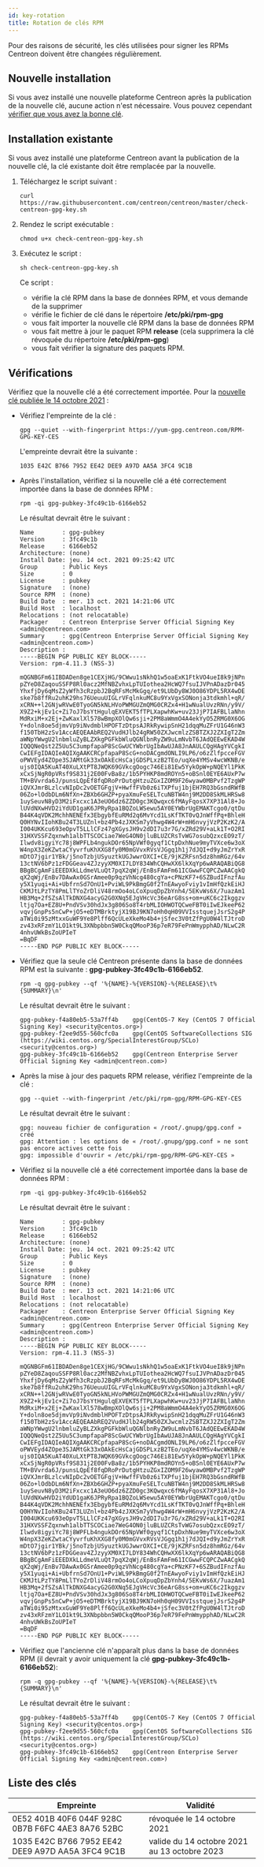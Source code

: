 ```yaml
---
id: key-rotation
title: Rotation de clés RPM
---
```


Pour des raisons de sécurité, les clés utilisées pour signer les RPMs Centreon doivent être changées régulièrement.

## Nouvelle installation

Si vous avez installé une nouvelle plateforme Centreon après la publication de la nouvelle clé, aucune action n'est nécessaire. Vous pouvez cependant [vérifier que vous avez la bonne clé](#vérifications).

## Installation existante

Si vous avez installé une plateforme Centreon avant la publication de la nouvelle clé, la clé existante doit être remplacée par la nouvelle.

1. Téléchargez le script suivant :

    ```
    curl https://raw.githubusercontent.com/centreon/centreon/master/check-centreon-gpg-key.sh
    ```

2. Rendez le script exécutable :

    ```
    chmod u+x check-centreon-gpg-key.sh
    ```

3. Exécutez le script :

    ```
    sh check-centreon-gpg-key.sh
    ```

    Ce script :
    * vérifie la clé RPM dans la base de données RPM, et vous demande de la supprimer
    * vérifie le fichier de clé dans le répertoire **/etc/pki/rpm-gpg**
    * vous fait importer la nouvelle clé RPM dans la base de données RPM
    * vous fait mettre à jour le paquet RPM **release** (cela supprimera la clé révoquée du répertoire **/etc/pki/rpm-gpg**)
    * vous fait vérifier la signature des paquets RPM.

## Vérifications

Vérifiez que la nouvelle clé a été correctement importée. Pour la [nouvelle clé publiée le 14 octobre 2021](#list-of-keys) :

<!--DOCUSAURUS_CODE_TABS-->

<!--Nouvelle installation-->

* Vérifiez l'empreinte de la clé :

    ```
    gpg --quiet --with-fingerprint https://yum-gpg.centreon.com/RPM-GPG-KEY-CES
    ```
    
    L'empreinte devrait être la suivante :
    
    ```
    1035 E42C B766 7952 EE42 DEE9 A97D AA5A 3FC4 9C1B
    ```

* Après l'installation, vérifiez si la nouvelle clé a été correctement importée dans la base de données RPM :

    ```
    rpm -qi gpg-pubkey-3fc49c1b-6166eb52
    ```

    Le résultat devrait être le suivant :

    ```text
    Name        : gpg-pubkey
    Version     : 3fc49c1b
    Release     : 6166eb52
    Architecture: (none)
    Install Date: jeu. 14 oct. 2021 09:25:42 UTC
    Group       : Public Keys
    Size        : 0
    License     : pubkey
    Signature   : (none)
    Source RPM  : (none)
    Build Date  : mer. 13 oct. 2021 14:21:06 UTC
    Build Host  : localhost
    Relocations : (not relocatable)
    Packager    : Centreon Enterprise Server Official Signing Key <admin@centreon.com>
    Summary     : gpg(Centreon Enterprise Server Official Signing Key <admin@centreon.com>)
    Description :
    -----BEGIN PGP PUBLIC KEY BLOCK-----
    Version: rpm-4.11.3 (NSS-3)

    mQGNBGFm61IBDADen8ge1CEXjHG/9CWwu1sNkhQ1w5oaExK1FtkVO4ueI8k9jNPn
    pZYeD8ZaqouSSFP8Rl0acz2MfNBZvhxLpTUIothea2HcWQ7fsuIJVPnADazDr045
    YhxfjDy6qMsZ2yWfh3cRzpbJ2BqRFsMcMkGgq/et9LUbDy8WJ0O86YDPL5RX4wDE
    ske7b8ffRu2uhK29hs76UeuuUIGLrVFqlnkuMC8u9YxVgxSONonja3tdkmhl+qR/
    xCRN++l2GNjwRVwE0TyoGN5kNLHVoPWMGUZmQMG0CRZx4+H1wNualUvzRNn/y9V/
    X9Z2+kjEv1c+Zi7oJ7bsYtHgulqEXVEKT5fTPLXapwhKw+uv23JjP7IAFBLlaNhn
    MdRxiM+x2Ej+ZwKaxlXl578wBmpXOlQw6sji+2PM8aWmmO4A4ekYyO5ZRMG0X6OG
    Y+doln8oe5djmvVp9iNvdmblHPOFTzDtpsAJRkRywipSnH21dqqMuZFrU1G46nW3
    f150TbH2zSv1AccAEQEAAbREQ2VudHJlb24gRW50ZXJwcmlzZSBTZXJ2ZXIgT2Zm
    aWNpYWwgU2lnbmluZyBLZXkgPGFkbWluQGNlbnRyZW9uLmNvbT6JAdQEEwEKAD4W
    IQQQNeQst2Z5Uu5C3umpfapaP8ScGwUCYWbrUgIbAwUJA8JnAAULCQgHAgYVCgkI
    CwIEFgIDAQIeAQIXgAAKCRCpfapaP8ScG+noDACgmdONLI9LP6/o6zZlfpcceFGV
    oPWVEyd4ZOpe3SJAMtGk33xOAkEcHsCajGDSPLxzB2TEo/uqXe4YMSv4wcWKNB/e
    ujs0IQA5KuAT40XuLXtPT8JWQK69GVkcgOogc746Ei81Ew5YykOpW+pNQEYl1PkK
    xCxSjNgR0pVRsf9S831j2E00FvBa8z/1b5PYHKP8mdROYn5+oBSnl0EYE6AUxP7w
    TM+BVvrda6J/punsLQpEf8fqDRoPrDutgHtzuZGxIZOM9F26wyaw0MBPvf2TzgWP
    iQVXJmrBLzlcvNIpDc2vOETGFgjV+HwffFVb0z6iTXPfuj1bjEH7RQ3bGsndRWfB
    06Zo+lOdbDLm6NfXn+ZBXb6GHZP+pyaXmuFeSELTcuNBTW4nj9M2DD8SkMLHRSw8
    1uySeuvN8yD3M2iFxcxc1A3eUO6dz6ZZD0gc3KQwqxc6fMAyFqosX7XP31Al8+Jo
    lUVdNXwHVD2iYdUD1gaK6JPRyRpa1BQZoLWSewu5AY0EYWbrUgEMAKTcgo0/qtDu
    B44K4qVDK2MchhNENEfx3EbgybfEuRMd2q6MvYcd1LsKfTKT0vQJnWffPq+BhleH
    Q0HYNvIIohKBu24T3LUZnl+bz4Pb4zJXKSm7yVhwg4W4rW+mH6nvyjVzP2KzK2/A
    I004UKKcu693eOpvT5LLlCFz47gXGysJH9v2dDI7u3r7G/xZRd29V+aLk1T+O2RI
    31HXVSSFZqxnwh1albTTSCOCiae7WeG4ON0jluBLUZCRsTvWG7osubQzxcEO9zT/
    Ilwdv8igyiYc78j8WPFLb4ngukDOr65NpVWf0gyqf1CtpDxhNue9myTVXce6w3oX
    W4npX3ZeKZwtaCYyvrfuKhXXG8fy0M0mGVvxRVsVJGgq1h1j7dJQI+d9yJmZrYxR
    mDtO7jgir1YBk/j5noTzbjUSyuztkUGJwwrOXCI+CE/9jKZRFsn5dz8hmRGz/64v
    13ctNV6bPz1zFDGGeav4ZJzyyXM0XI7LDY834WhCQHwXX6lkXqYp6wARAQABiQG8
    BBgBCgAmFiEEEDXkLLdmeVLuQt7pqX2qWj/EnBsFAmFm61ICGwwFCQPCZwAACgkQ
    qX2qWj/EnBv7DAwAx0GSrAmee0p9qzVhNcg480cgYa+cPNzKF7+6SZBudIFnzfAu
    y5X1yuqi+Ai+UbfrnSd7OnU1+PviWL9PkBmgG0f2TnEAwyoFviy1vImHfQzkEiHJ
    CKMJtLPzTY8PmLlTYoZrDliV48rmOo4oLCoXpuqDpZbYnh4/5EKvWs6X/7uazAm1
    HB3Mq+2fSZsAlTkDNXG4acyG2G0XNq5EJgVHcVc36eArG8ss+om+uKC6c2Ikggzv
    ltjq7Oa+EZ8U+PndVSv30hdJx3g806So8T4rbMLIOHWOTQCweFBT0iIwEJkeeP62
    vqvjGnpPs5nCwP+jO5+eDTMBrktyjX19BJ9KN7oHh0qH09VVIsstquejJsrS2g4P
    aTWi0i95zMtxxGuWF9Ye8Plff6QcULeXkeMo4b4+jSfec3V0tZfPgU0W4lTJtroD
    zv43xRFzmY1LO1kt9L3XNbpbbn5W0CkqQMooP36p7eR79FePnWmypphAD/NLwC2R
    4nhvUWkBsZoUPIeT
    =BqDF
    -----END PGP PUBLIC KEY BLOCK-----
    ```

* Vérifiez que la seule clé Centreon présente dans la base de données RPM est la suivante : **gpg-pubkey-3fc49c1b-6166eb52**.

    ```
    rpm -q gpg-pubkey --qf '%{NAME}-%{VERSION}-%{RELEASE}\t%{SUMMARY}\n'
    ```

    Le résultat devrait être le suivant :

    ```
    gpg-pubkey-f4a80eb5-53a7ff4b	gpg(CentOS-7 Key (CentOS 7 Official Signing Key) <security@centos.org>)
    gpg-pubkey-f2ee9d55-560cfc0a	gpg(CentOS SoftwareCollections SIG (https://wiki.centos.org/SpecialInterestGroup/SCLo) <security@centos.org>)
    gpg-pubkey-3fc49c1b-6166eb52	gpg(Centreon Enterprise Server Official Signing Key <admin@centreon.com>)
    ```

<!--Installation existante-->


* Après la mise à jour des paquets RPM release, vérifiez l'empreinte de la clé :

    ```
    gpg --quiet --with-fingerprint /etc/pki/rpm-gpg/RPM-GPG-KEY-CES
    ```
    
    Le résultat devrait être le suivant :
    
    ```
    gpg: nouveau fichier de configuration « /root/.gnupg/gpg.conf » créé 
    gpg: Attention : les options de « /root/.gnupg/gpg.conf » ne sont pas encore actives cette fois 
    gpg: impossible d'ouvrir « /etc/pki/rpm-gpg/RPM-GPG-KEY-CES »
    ```

* Vérifiez si la nouvelle clé a été correctement importée dans la base de données RPM :

    ```
    rpm -qi gpg-pubkey-3fc49c1b-6166eb52
    ```

    Le résultat devrait être le suivant :

    ```text
    Name        : gpg-pubkey
    Version     : 3fc49c1b
    Release     : 6166eb52
    Architecture: (none)
    Install Date: jeu. 14 oct. 2021 09:25:42 UTC
    Group       : Public Keys
    Size        : 0
    License     : pubkey
    Signature   : (none)
    Source RPM  : (none)
    Build Date  : mer. 13 oct. 2021 14:21:06 UTC
    Build Host  : localhost
    Relocations : (not relocatable)
    Packager    : Centreon Enterprise Server Official Signing Key <admin@centreon.com>
    Summary     : gpg(Centreon Enterprise Server Official Signing Key <admin@centreon.com>)
    Description :
    -----BEGIN PGP PUBLIC KEY BLOCK-----
    Version: rpm-4.11.3 (NSS-3)

    mQGNBGFm61IBDADen8ge1CEXjHG/9CWwu1sNkhQ1w5oaExK1FtkVO4ueI8k9jNPn
    pZYeD8ZaqouSSFP8Rl0acz2MfNBZvhxLpTUIothea2HcWQ7fsuIJVPnADazDr045
    YhxfjDy6qMsZ2yWfh3cRzpbJ2BqRFsMcMkGgq/et9LUbDy8WJ0O86YDPL5RX4wDE
    ske7b8ffRu2uhK29hs76UeuuUIGLrVFqlnkuMC8u9YxVgxSONonja3tdkmhl+qR/
    xCRN++l2GNjwRVwE0TyoGN5kNLHVoPWMGUZmQMG0CRZx4+H1wNualUvzRNn/y9V/
    X9Z2+kjEv1c+Zi7oJ7bsYtHgulqEXVEKT5fTPLXapwhKw+uv23JjP7IAFBLlaNhn
    MdRxiM+x2Ej+ZwKaxlXl578wBmpXOlQw6sji+2PM8aWmmO4A4ekYyO5ZRMG0X6OG
    Y+doln8oe5djmvVp9iNvdmblHPOFTzDtpsAJRkRywipSnH21dqqMuZFrU1G46nW3
    f150TbH2zSv1AccAEQEAAbREQ2VudHJlb24gRW50ZXJwcmlzZSBTZXJ2ZXIgT2Zm
    aWNpYWwgU2lnbmluZyBLZXkgPGFkbWluQGNlbnRyZW9uLmNvbT6JAdQEEwEKAD4W
    IQQQNeQst2Z5Uu5C3umpfapaP8ScGwUCYWbrUgIbAwUJA8JnAAULCQgHAgYVCgkI
    CwIEFgIDAQIeAQIXgAAKCRCpfapaP8ScG+noDACgmdONLI9LP6/o6zZlfpcceFGV
    oPWVEyd4ZOpe3SJAMtGk33xOAkEcHsCajGDSPLxzB2TEo/uqXe4YMSv4wcWKNB/e
    ujs0IQA5KuAT40XuLXtPT8JWQK69GVkcgOogc746Ei81Ew5YykOpW+pNQEYl1PkK
    xCxSjNgR0pVRsf9S831j2E00FvBa8z/1b5PYHKP8mdROYn5+oBSnl0EYE6AUxP7w
    TM+BVvrda6J/punsLQpEf8fqDRoPrDutgHtzuZGxIZOM9F26wyaw0MBPvf2TzgWP
    iQVXJmrBLzlcvNIpDc2vOETGFgjV+HwffFVb0z6iTXPfuj1bjEH7RQ3bGsndRWfB
    06Zo+lOdbDLm6NfXn+ZBXb6GHZP+pyaXmuFeSELTcuNBTW4nj9M2DD8SkMLHRSw8
    1uySeuvN8yD3M2iFxcxc1A3eUO6dz6ZZD0gc3KQwqxc6fMAyFqosX7XP31Al8+Jo
    lUVdNXwHVD2iYdUD1gaK6JPRyRpa1BQZoLWSewu5AY0EYWbrUgEMAKTcgo0/qtDu
    B44K4qVDK2MchhNENEfx3EbgybfEuRMd2q6MvYcd1LsKfTKT0vQJnWffPq+BhleH
    Q0HYNvIIohKBu24T3LUZnl+bz4Pb4zJXKSm7yVhwg4W4rW+mH6nvyjVzP2KzK2/A
    I004UKKcu693eOpvT5LLlCFz47gXGysJH9v2dDI7u3r7G/xZRd29V+aLk1T+O2RI
    31HXVSSFZqxnwh1albTTSCOCiae7WeG4ON0jluBLUZCRsTvWG7osubQzxcEO9zT/
    Ilwdv8igyiYc78j8WPFLb4ngukDOr65NpVWf0gyqf1CtpDxhNue9myTVXce6w3oX
    W4npX3ZeKZwtaCYyvrfuKhXXG8fy0M0mGVvxRVsVJGgq1h1j7dJQI+d9yJmZrYxR
    mDtO7jgir1YBk/j5noTzbjUSyuztkUGJwwrOXCI+CE/9jKZRFsn5dz8hmRGz/64v
    13ctNV6bPz1zFDGGeav4ZJzyyXM0XI7LDY834WhCQHwXX6lkXqYp6wARAQABiQG8
    BBgBCgAmFiEEEDXkLLdmeVLuQt7pqX2qWj/EnBsFAmFm61ICGwwFCQPCZwAACgkQ
    qX2qWj/EnBv7DAwAx0GSrAmee0p9qzVhNcg480cgYa+cPNzKF7+6SZBudIFnzfAu
    y5X1yuqi+Ai+UbfrnSd7OnU1+PviWL9PkBmgG0f2TnEAwyoFviy1vImHfQzkEiHJ
    CKMJtLPzTY8PmLlTYoZrDliV48rmOo4oLCoXpuqDpZbYnh4/5EKvWs6X/7uazAm1
    HB3Mq+2fSZsAlTkDNXG4acyG2G0XNq5EJgVHcVc36eArG8ss+om+uKC6c2Ikggzv
    ltjq7Oa+EZ8U+PndVSv30hdJx3g806So8T4rbMLIOHWOTQCweFBT0iIwEJkeeP62
    vqvjGnpPs5nCwP+jO5+eDTMBrktyjX19BJ9KN7oHh0qH09VVIsstquejJsrS2g4P
    aTWi0i95zMtxxGuWF9Ye8Plff6QcULeXkeMo4b4+jSfec3V0tZfPgU0W4lTJtroD
    zv43xRFzmY1LO1kt9L3XNbpbbn5W0CkqQMooP36p7eR79FePnWmypphAD/NLwC2R
    4nhvUWkBsZoUPIeT
    =BqDF
    -----END PGP PUBLIC KEY BLOCK-----
    ```

* Vérifiez que l'ancienne clé n'apparaît plus dans la base de données RPM (il devrait y avoir uniquement la clé **gpg-pubkey-3fc49c1b-6166eb52**):

    ```
    rpm -q gpg-pubkey --qf '%{NAME}-%{VERSION}-%{RELEASE}\t%{SUMMARY}\n'
    ```

    Le résultat devrait être le suivant :

    ```
    gpg-pubkey-f4a80eb5-53a7ff4b	gpg(CentOS-7 Key (CentOS 7 Official Signing Key) <security@centos.org>)
    gpg-pubkey-f2ee9d55-560cfc0a	gpg(CentOS SoftwareCollections SIG (https://wiki.centos.org/SpecialInterestGroup/SCLo) <security@centos.org>)
    gpg-pubkey-3fc49c1b-6166eb52	gpg(Centreon Enterprise Server Official Signing Key <admin@centreon.com>)
    ```
<!--END_DOCUSAURUS_CODE_TABS-->

## Liste des clés

| Empreinte                                         | Validité                                     |
|---------------------------------------------------|----------------------------------------------|
| 0E52 401B 40F6 044F 928C 0B7B F6FC 4AE3 8A76 52BC | révoquée le 14 octobre 2021                  |
| 1035 E42C B766 7952 EE42 DEE9 A97D AA5A 3FC4 9C1B | valide du 14 octobre 2021 au 13 octobre 2023 |